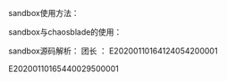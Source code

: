 sandbox使用方法：

sandbox与chaosblade的使用：

sandbox源码解析：
团长 ： 
E20200110164124054200001

E20200110165440029500001